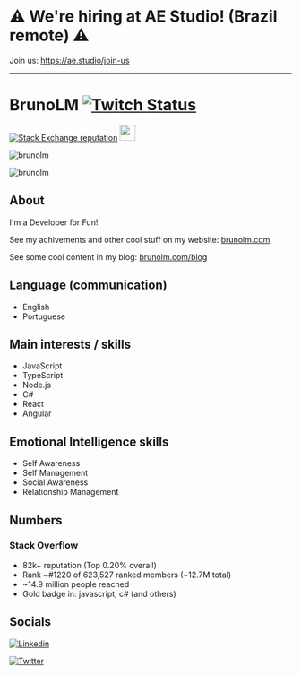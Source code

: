 # ⚠ We're hiring at AE Studio! (Brazil remote) ⚠

Join us: https://ae.studio/join-us

---

# BrunoLM [![Twitch Status](https://img.shields.io/twitch/status/brunolm?style=for-the-badge&logo=twitch&logoColor=fff&label=Twitch)](https://www.twitch.tv/brunolm)
[![Stack Exchange reputation](https://img.shields.io/stackexchange/stackoverflow/r/340760?style=for-the-badge&color=orange&label=Stack+Overflow&logo=stackoverflow&logoColor=fff&cacheSeconds=952000)](https://stackoverflow.com/users/340760/brunolm)
[<img src="https://www.codewars.com/users/brunolm/badges/micro" height="28px">](https://www.codewars.com/users/brunolm)

![brunolm](https://github-readme-stats.vercel.app/api?username=brunolm&count_private=true)

![brunolm](https://github-readme-stats.vercel.app/api/top-langs/?username=brunolm&count_private=true&layout=compact&langs_count=8&hide=html,css)

## About

I'm a Developer for Fun!

See my achivements and other cool stuff on my website: [brunolm.com](https://brunolm.com/)

See some cool content in my blog: [brunolm.com/blog](https://brunolm.com/blog)

## Language (communication)

- English
- Portuguese

## Main interests / skills

- JavaScript
- TypeScript
- Node.js
- C#
- React
- Angular

## Emotional Intelligence skills

- Self Awareness
- Self Management
- Social Awareness
- Relationship Management

## Numbers

### Stack Overflow

- 82k+ reputation (Top 0.20% overall)
- Rank ~#1220 of 623,527 ranked members (~12.7M total)
- ~14.9 million people reached
- Gold badge in: javascript, c# (and others)

## Socials

[![Linkedin](https://img.shields.io/badge/LinkedIn-100%25-blue?style=for-the-badge&logo=Linkedin&logoColor=white&link=https://www.linkedin.com/in/brunolm/)](https://www.linkedin.com/in/brunolm/)

[![Twitter](https://img.shields.io/twitter/follow/brunolm7?color=1DA1F2&label=Twitter&logo=twitter&logoColor=fff&style=for-the-badge)](https://twitter.com/BrunoLM7)
